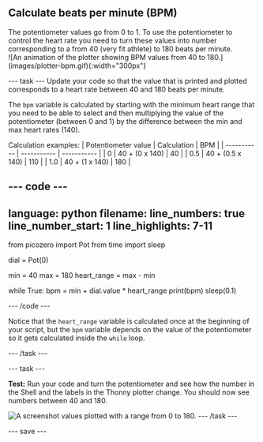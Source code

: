 ## Calculate beats per minute (BPM) 

<div style="display: flex; flex-wrap: wrap">
<div style="flex-basis: 200px; flex-grow: 1; margin-right: 15px;">
The potentiometer values go from 0 to 1. To use the potentiometer to control the heart rate you need to turn these values into number corresponding to a from 40 (very fit athlete) to 180 beats per minute. 
</div>
<div>
![An animation of the plotter showing BPM values from 40 to 180.](images/plotter-bpm.gif){:width="300px"}
</div>
</div>

--- task ---
Update your code so that the value that is printed and plotted corresponds to a heart rate between 40 and 180 beats per minute.

The `bpm` variable is calculated by starting with the minimum heart range that you need to be able to select and then multiplying the value of the potentiometer (between 0 and 1) by the difference between the min and max heart rates (140). 

Calculation examples:
| Potentiometer value      | Calculation | BPM |
| ----------- | ----------- | ----------- |
| 0     | 40 + (0 x 140)       | 40 |
| 0.5   | 40 + (0.5 x 140)       | 110 |
| 1.0 | 40 + (1 x 140) | 180 |

--- code ---
---
language: python
filename: 
line_numbers: true
line_number_start: 1
line_highlights: 7-11
---
from picozero import Pot
from time import sleep

dial = Pot(0)

min = 40
max = 180
heart_range = max - min

while True:
    bpm = min + dial.value * heart_range
    print(bpm)
    sleep(0.1)

--- /code ---

Notice that the `heart_range` variable is calculated once at the beginning of your script, but the `bpm` variable depends on the value of the potentiometer so it gets calculated inside the `while` loop.

--- /task ---

--- task ---

**Test:** Run your code and turn the potentiometer and see how the number in the Shell and the labels in the Thonny plotter change. You should now see numbers between 40 and 180.

![A screenshot values plotted with a range from 0 to 180.](images/plotter.png) 
--- /task ---

--- save ---
